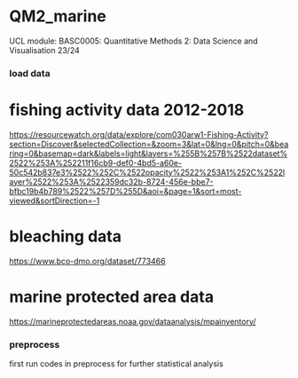 # QM2_marine
UCL module: BASC0005: Quantitative Methods 2: Data Science and Visualisation 23/24


### load data
# fishing activity data 2012-2018
https://resourcewatch.org/data/explore/com030arw1-Fishing-Activity?section=Discover&selectedCollection=&zoom=3&lat=0&lng=0&pitch=0&bearing=0&basemap=dark&labels=light&layers=%255B%257B%2522dataset%2522%253A%252211f16cb9-def0-4bd5-a60e-50c542b837e3%2522%252C%2522opacity%2522%253A1%252C%2522layer%2522%253A%2522359dc32b-8724-456e-bbe7-bfbc19b4b789%2522%257D%255D&aoi=&page=1&sort=most-viewed&sortDirection=-1

# bleaching data
https://www.bco-dmo.org/dataset/773466

# marine protected area data
https://marineprotectedareas.noaa.gov/dataanalysis/mpainventory/

### preprocess
first run codes in preprocess for further statistical analysis
